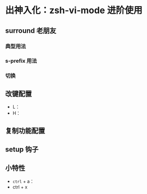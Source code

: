 # 出神入化：zsh-vi-mode 进阶使用

## surround 老朋友

### 典型用法


### s-prefix 用法

### 切换

## 改键配置

- L：
- H：

## 复制功能配置

## setup 钩子

## 小特性

- `ctrl` + a：
- ctrl + x